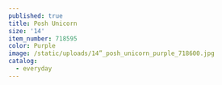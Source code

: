 ```yaml
---
published: true
title: Posh Unicorn
size: '14'
item_number: 718595
color: Purple
image: /static/uploads/14”_posh_unicorn_purple_718600.jpg
catalog:
  - everyday
---
```


